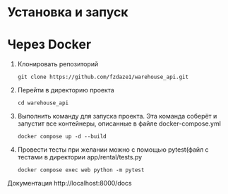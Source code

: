 # Установка и запуск
# Через Docker
1) Клонировать репозиторий
   ```
   git clone https://github.com/fzdaze1/warehouse_api.git
   ```
2) Перейти в директорию проекта
   ```
   cd warehouse_api
   ```
3) Выполнить команду для запуска проекта. Эта команда соберёт и запустит все контейнеры, описанные в файле docker-compose.yml
   ```
   docker compose up -d --build
   ```

4) Провести тесты при желании можно с помощью pytest(файл с тестами в директории app/rental/tests.py
   ```
   docker compose exec web python -m pytest
   ```
Документация http://localhost:8000/docs
